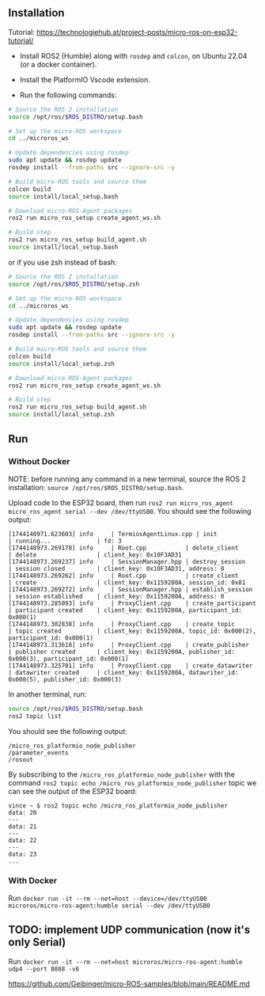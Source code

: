 ## Installation

Tutorial: https://technologiehub.at/project-posts/micro-ros-on-esp32-tutorial/

- Install ROS2 (Humble) along with `rosdep` and `colcon`, on Ubuntu 22.04 (or a docker container).

- Install the PlatformIO Vscode extension.

- Run the following commands:

```bash
# Source the ROS 2 installation
source /opt/ros/$ROS_DISTRO/setup.bash

# Set up the micro-ROS workspace
cd ../microros_ws

# Update dependencies using rosdep
sudo apt update && rosdep update
rosdep install --from-paths src --ignore-src -y

# Build micro-ROS tools and source them
colcon build
source install/local_setup.bash

# Download micro-ROS-Agent packages
ros2 run micro_ros_setup create_agent_ws.sh

# Build step
ros2 run micro_ros_setup build_agent.sh
source install/local_setup.bash
```

or if you use zsh instead of bash:

```bash
# Source the ROS 2 installation
source /opt/ros/$ROS_DISTRO/setup.zsh

# Set up the micro-ROS workspace
cd ../microros_ws

# Update dependencies using rosdep
sudo apt update && rosdep update
rosdep install --from-paths src --ignore-src -y

# Build micro-ROS tools and source them
colcon build
source install/local_setup.zsh

# Download micro-ROS-Agent packages
ros2 run micro_ros_setup create_agent_ws.sh

# Build step
ros2 run micro_ros_setup build_agent.sh
source install/local_setup.zsh
```

## Run

### Without Docker

NOTE: before running any command in a new terminal, source the ROS 2 installation: `source /opt/ros/$ROS_DISTRO/setup.bash`.

Upload code to the ESP32 board, then run `ros2 run micro_ros_agent micro_ros_agent serial --dev /dev/ttyUSB0`. You should see the following output:

```
[1744148971.623603] info     | TermiosAgentLinux.cpp | init                     | running...             | fd: 3
[1744148973.269178] info     | Root.cpp           | delete_client            | delete                 | client_key: 0x10F3AD31
[1744148973.269237] info     | SessionManager.hpp | destroy_session          | session closed         | client_key: 0x10F3AD31, address: 0
[1744148973.269262] info     | Root.cpp           | create_client            | create                 | client_key: 0x1159200A, session_id: 0x81
[1744148973.269272] info     | SessionManager.hpp | establish_session        | session established    | client_key: 0x1159200A, address: 0
[1744148973.285093] info     | ProxyClient.cpp    | create_participant       | participant created    | client_key: 0x1159200A, participant_id: 0x000(1)
[1744148973.302838] info     | ProxyClient.cpp    | create_topic             | topic created          | client_key: 0x1159200A, topic_id: 0x000(2), participant_id: 0x000(1)
[1744148973.313618] info     | ProxyClient.cpp    | create_publisher         | publisher created      | client_key: 0x1159200A, publisher_id: 0x000(3), participant_id: 0x000(1)
[1744148973.325701] info     | ProxyClient.cpp    | create_datawriter        | datawriter created     | client_key: 0x1159200A, datawriter_id: 0x000(5), publisher_id: 0x000(3)
```

In another terminal, run:

```bash
source /opt/ros/$ROS_DISTRO/setup.bash
ros2 topic list
```

You should see the following output:

```
/micro_ros_platformio_node_publisher
/parameter_events
/rosout
```

By subscribing to the `/micro_ros_platformio_node_publisher` with the command `ros2 topic echo /micro_ros_platformio_node_publisher` topic we can see the output of the ESP32 board:

```
vince ~ $ ros2 topic echo /micro_ros_platformio_node_publisher
data: 20
---
data: 21
---
data: 22
---
data: 23
...
```

### With Docker

Run `docker run -it --rm --net=host --device=/dev/ttyUSB0 microros/micro-ros-agent:humble serial --dev /dev/ttyUSB0`

## TODO: implement UDP communication (now it's only Serial)

Run `docker run -it --rm --net=host microros/micro-ros-agent:humble udp4 --port 8888 -v6`

https://github.com/Geibinger/micro-ROS-samples/blob/main/README.md
